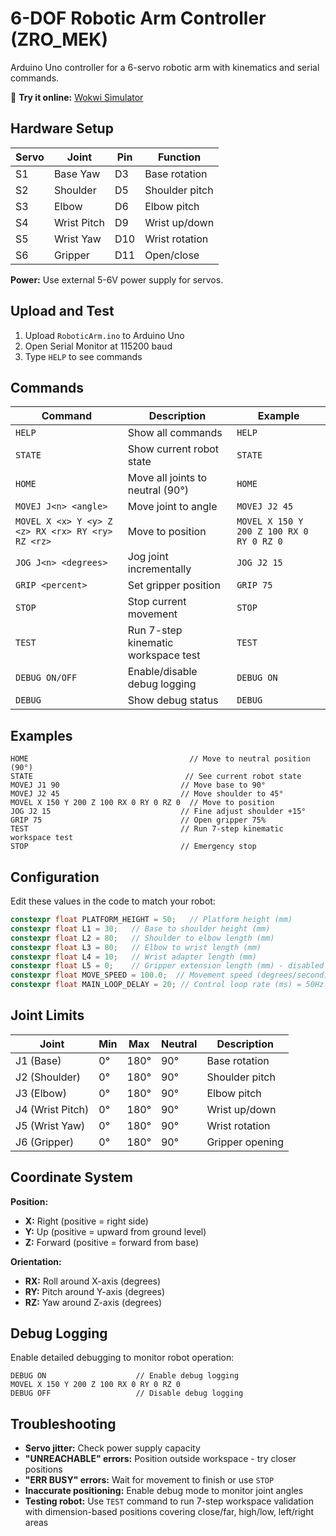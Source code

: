 # 6-DOF Robotic Arm Controller (ZRO_MEK)

Arduino Uno controller for a 6-servo robotic arm with kinematics and serial commands.

🚀 **Try it online:** [Wokwi Simulator](https://wokwi.com/projects/441360464016898049)

## Hardware Setup

| Servo | Joint | Pin | Function |
|-------|-------|-----|----------|
| S1 | Base Yaw | D3 | Base rotation |
| S2 | Shoulder | D5 | Shoulder pitch |
| S3 | Elbow | D6 | Elbow pitch |
| S4 | Wrist Pitch | D9 | Wrist up/down |
| S5 | Wrist Yaw | D10 | Wrist rotation |
| S6 | Gripper | D11 | Open/close |

**Power:** Use external 5-6V power supply for servos.

## Upload and Test

1. Upload `RoboticArm.ino` to Arduino Uno
2. Open Serial Monitor at 115200 baud  
3. Type `HELP` to see commands

## Commands

| Command | Description | Example |
|---------|-------------|---------|
| `HELP` | Show all commands | `HELP` |
| `STATE` | Show current robot state | `STATE` |
| `HOME` | Move all joints to neutral (90°) | `HOME` |
| `MOVEJ J<n> <angle>` | Move joint to angle | `MOVEJ J2 45` |
| `MOVEL X <x> Y <y> Z <z> RX <rx> RY <ry> RZ <rz>` | Move to position | `MOVEL X 150 Y 200 Z 100 RX 0 RY 0 RZ 0` |
| `JOG J<n> <degrees>` | Jog joint incrementally | `JOG J2 15` |
| `GRIP <percent>` | Set gripper position | `GRIP 75` |
| `STOP` | Stop current movement | `STOP` |
| `TEST` | Run 7-step kinematic workspace test | `TEST` |
| `DEBUG ON/OFF` | Enable/disable debug logging | `DEBUG ON` |
| `DEBUG` | Show debug status | `DEBUG` |

## Examples

```
HOME                                    // Move to neutral position (90°)
STATE                                  // See current robot state  
MOVEJ J1 90                           // Move base to 90°
MOVEJ J2 45                           // Move shoulder to 45°
MOVEL X 150 Y 200 Z 100 RX 0 RY 0 RZ 0  // Move to position
JOG J2 15                             // Fine adjust shoulder +15°
GRIP 75                               // Open gripper 75%
TEST                                  // Run 7-step kinematic workspace test
STOP                                  // Emergency stop
```

## Configuration

Edit these values in the code to match your robot:

```cpp
constexpr float PLATFORM_HEIGHT = 50;   // Platform height (mm)
constexpr float L1 = 30;   // Base to shoulder height (mm)
constexpr float L2 = 80;   // Shoulder to elbow length (mm)  
constexpr float L3 = 80;   // Elbow to wrist length (mm)
constexpr float L4 = 10;   // Wrist adapter length (mm)
constexpr float L5 = 0;    // Gripper extension length (mm) - disabled
constexpr float MOVE_SPEED = 100.0;  // Movement speed (degrees/second)
constexpr float MAIN_LOOP_DELAY = 20; // Control loop rate (ms) = 50Hz
```

## Joint Limits

| Joint | Min | Max | Neutral | Description |
|-------|-----|-----|---------|-------------|
| J1 (Base) | 0° | 180° | 90° | Base rotation |
| J2 (Shoulder) | 0° | 180° | 90° | Shoulder pitch |
| J3 (Elbow) | 0° | 180° | 90° | Elbow pitch |
| J4 (Wrist Pitch) | 0° | 180° | 90° | Wrist up/down |
| J5 (Wrist Yaw) | 0° | 180° | 90° | Wrist rotation |
| J6 (Gripper) | 0° | 180° | 90° | Gripper opening |

## Coordinate System

**Position:**
- **X:** Right (positive = right side)
- **Y:** Up (positive = upward from ground level)
- **Z:** Forward (positive = forward from base)

**Orientation:**
- **RX:** Roll around X-axis (degrees)
- **RY:** Pitch around Y-axis (degrees)
- **RZ:** Yaw around Z-axis (degrees)

## Debug Logging

Enable detailed debugging to monitor robot operation:

```
DEBUG ON                    // Enable debug logging
MOVEL X 150 Y 200 Z 100 RX 0 RY 0 RZ 0
DEBUG OFF                   // Disable debug logging
```

## Troubleshooting

- **Servo jitter:** Check power supply capacity
- **"UNREACHABLE" errors:** Position outside workspace - try closer positions  
- **"ERR BUSY" errors:** Wait for movement to finish or use `STOP`
- **Inaccurate positioning:** Enable debug mode to monitor joint angles
- **Testing robot:** Use `TEST` command to run 7-step workspace validation with dimension-based positions covering close/far, high/low, left/right areas
